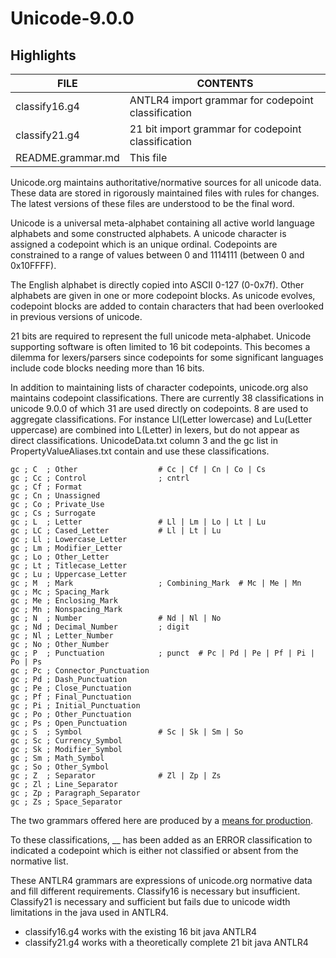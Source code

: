# Unicode-9.0.0

## Highlights

| FILE              | CONTENTS                                            |
| ----------------- | --------------------------------------------------- |
| classify16.g4     | ANTLR4 import grammar for codepoint classification  |
| classify21.g4     | 21 bit import grammar for codepoint classification  |
| README.grammar.md | This file                                           |

Unicode.org maintains authoritative/normative sources for all unicode data.
These data are stored in rigorously maintained files with rules for changes.
The latest versions of these files are understood to be the final word.

Unicode is a universal meta-alphabet containing
all active world language alphabets and some constructed alphabets.
A unicode character is assigned a codepoint which is an unique ordinal.
Codepoints are constrained to a range of values between 0 and 1114111
(between 0 and 0x10FFFF).

The English alphabet is directly copied into ASCII 0-127 (0-0x7f).
Other alphabets are given in one or more codepoint blocks.
As unicode evolves, codepoint blocks are added to contain characters
that had been overlooked in previous versions of unicode.

21 bits are required to represent the full unicode meta-alphabet.
Unicode supporting software is often limited to 16 bit codepoints.
This becomes a dilemma for lexers/parsers since codepoints for
some significant languages include code blocks needing more than 16 bits.

In addition to maintaining lists of character codepoints,
unicode.org also maintains codepoint classifications.
There are currently 38 classifications in unicode 9.0.0 of which
31 are used directly on codepoints. 8 are used to aggregate classifications.
For instance Ll(Letter lowercase) and Lu(Letter uppercase) are combined into
L(Letter) in lexers, but do not appear as direct classifications.
UnicodeData.txt column 3 and the gc list in PropertyValueAliases.txt
contain and use these classifications.

```
gc ; C  ; Other                  # Cc | Cf | Cn | Co | Cs
gc ; Cc ; Control                ; cntrl
gc ; Cf ; Format
gc ; Cn ; Unassigned
gc ; Co ; Private_Use
gc ; Cs ; Surrogate
gc ; L  ; Letter                 # Ll | Lm | Lo | Lt | Lu
gc ; LC ; Cased_Letter           # Ll | Lt | Lu
gc ; Ll ; Lowercase_Letter
gc ; Lm ; Modifier_Letter
gc ; Lo ; Other_Letter
gc ; Lt ; Titlecase_Letter
gc ; Lu ; Uppercase_Letter
gc ; M  ; Mark                   ; Combining_Mark  # Mc | Me | Mn
gc ; Mc ; Spacing_Mark
gc ; Me ; Enclosing_Mark
gc ; Mn ; Nonspacing_Mark
gc ; N  ; Number                 # Nd | Nl | No
gc ; Nd ; Decimal_Number         ; digit
gc ; Nl ; Letter_Number
gc ; No ; Other_Number
gc ; P  ; Punctuation            ; punct  # Pc | Pd | Pe | Pf | Pi | Po | Ps
gc ; Pc ; Connector_Punctuation
gc ; Pd ; Dash_Punctuation
gc ; Pe ; Close_Punctuation
gc ; Pf ; Final_Punctuation
gc ; Pi ; Initial_Punctuation
gc ; Po ; Other_Punctuation
gc ; Ps ; Open_Punctuation
gc ; S  ; Symbol                 # Sc | Sk | Sm | So
gc ; Sc ; Currency_Symbol
gc ; Sk ; Modifier_Symbol
gc ; Sm ; Math_Symbol
gc ; So ; Other_Symbol
gc ; Z  ; Separator              # Zl | Zp | Zs
gc ; Zl ; Line_Separator
gc ; Zp ; Paragraph_Separator
gc ; Zs ; Space_Separator
```

The two grammars offered here are produced by a
[means for production](https://github.com/jlettvin/authoritative/tree/master/Unicode).

To these classifications, __ has been added as an ERROR classification
to indicated a codepoint which is either not classified or
absent from the normative list.

These ANTLR4 grammars are expressions of unicode.org normative data
and fill different requirements.
Classify16 is necessary but insufficient.
Classify21 is necessary and sufficient but
fails due to unicode width limitations in the java used in ANTLR4.

* classify16.g4 works with the existing 16 bit java ANTLR4
* classify21.g4 works with a theoretically complete 21 bit java ANTLR4
